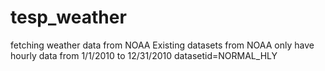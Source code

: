 # tesp_weather
fetching weather data from NOAA 
Existing datasets from NOAA only have hourly data from 1/1/2010 to 12/31/2010
datasetid=NORMAL_HLY
